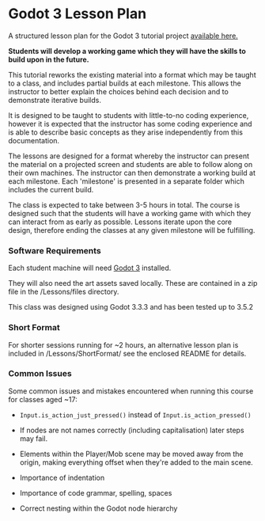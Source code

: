 # Godot 3 Lesson Plan
A structured lesson plan for the Godot 3 tutorial project [available here.](https://docs.godotengine.org/en/3.3/getting_started/step_by_step/your_first_game.html)

**Students will develop a working game which they will have the skills to build upon in the future.**

This tutorial reworks the existing material into a format which may be taught to a class, and includes partial builds at each milestone. This allows the instructor to better explain the choices behind each decision and to demonstrate iterative builds.

It is designed to be taught to students with little-to-no coding experience, however it is expected that the instructor has some coding experience and is able to describe basic concepts as they arise independently from this documentation.

The lessons are designed for a format whereby the instructor can present the material on a projected screen and students are able to follow along on their own machines. The instructor can then demonstrate a working build at each milestone. Each 'milestone' is presented in a separate folder which includes the current build.

The class is expected to take between 3-5 hours in total. The course is designed such that the students will have a working game with which they can interact from as early as possible. Lessons iterate upon the core design, therefore ending the classes at any given milestone will be fulfilling.

### Software Requirements ###

Each student machine will need [Godot 3](https://godotengine.org/download/archive/) installed.

They will also need the art assets saved locally. These are contained in a zip file in the /Lessons/files directory.

This class was designed using Godot 3.3.3 and has been tested up to 3.5.2

### Short Format ###
For shorter sessions running for ~2 hours, an alternative lesson plan is included in /Lessons/ShortFormat/ see the enclosed README for details.


### Common Issues ###
Some common issues and mistakes encountered when running this course for classes aged ~17:

- ``Input.is_action_just_pressed()`` instead of ``Input.is_action_pressed()``
- If nodes are not names correctly (including capitalisation) later steps may fail.
- Elements within the Player/Mob scene may be moved away from the origin, making everything offset when they're added to the main scene.


- Importance of indentation
- Importance of code grammar, spelling, spaces
- Correct nesting within the Godot node hierarchy